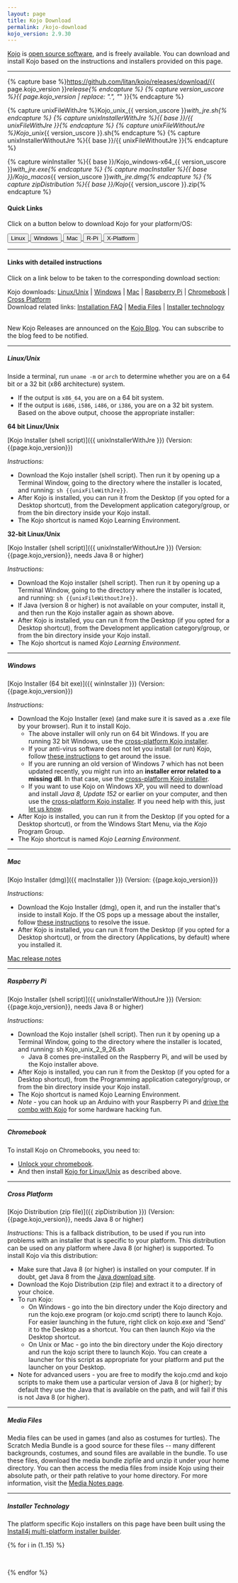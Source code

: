 ```yaml
---
layout: page
title: Kojo Download
permalink: /kojo-download
kojo_version: 2.9.30
---
```


[Kojo](/kojo) is [open source software](https://github.com/litan/kojo), and is freely available. You can download and install Kojo based on the instructions and installers provided on this page.

---

{% capture base %}https://github.com/litan/kojo/releases/download/{{ page.kojo_version }}_release{% endcapture %}
{% capture version_uscore %}{{ page.kojo_version | replace: ".", "_" }}{% endcapture %}

{% capture unixFileWithJre %}Kojo_unix_{{ version_uscore }}_with_jre.sh{% endcapture %}
{% capture unixInstallerWithJre %}{{ base }}/{{ unixFileWithJre }}{% endcapture %}
{% capture unixFileWithoutJre %}Kojo_unix_{{ version_uscore }}.sh{% endcapture %}
{% capture unixInstallerWithoutJre %}{{ base }}/{{ unixFileWithoutJre }}{% endcapture %}

{% capture winInstaller %}{{ base }}/Kojo_windows-x64_{{ version_uscore }}_with_jre.exe{% endcapture %}
{% capture macInstaller %}{{ base }}/Kojo_macos_{{ version_uscore }}_with_jre.dmg{% endcapture %}
{% capture zipDistribution %}{{ base }}/Kojo_{{ version_uscore }}.zip{% endcapture %}

#### Quick Links

Click on a button below to download Kojo for your platform/OS:

<div class="row ml-1 mb-4">
  <a href="{{ unixInstallerWithJre }}">
    <button type="button" class="btn btn-primary btn-theme-bg">Linux</button>
  </a>

  <a href="{{ winInstaller }}">
    <button type="button" class="btn btn-primary btn-theme-bg">Windows</button>
  </a>

  <a href="{{ macInstaller }}">
    <button type="button" class="btn btn-primary btn-theme-bg">Mac</button>
  </a>

  <a href="{{ unixInstallerWithoutJre }}">
    <button type="button" class="btn btn-primary btn-theme-bg">R-Pi</button>
  </a>

  <a href="{{ zipDistribution }}">
    <button type="button" class="btn btn-primary btn-theme-bg">X-Platform</button>
  </a>
</div>

---

#### Links with detailed instructions

Click on a link below to be taken to the corresponding download section:
<div>
  Kojo downloads:
      <a href="#unix">Linux/Unix</a> | <a href="#win">Windows</a> | <a href="#mac">Mac</a> | <a href="#rpi">Raspberry Pi</a> | <a href="#chromebook">Chromebook</a> | <a href="#crossplatform">Cross Platform</a>
      <br/>
  Download related links:
      <a href="https://docs.kogics.net/faq/installation-faq.html">Installation FAQ</a> | <a href="#media">Media Files</a> | <a href="#install4j">Installer technology</a>
      <br/><br/>
</div>

New Kojo Releases are announced on the [Kojo Blog](/blog). You can subscribe to the blog feed to be notified.

---

<h5 id="unix">Linux/Unix</h5>

Inside a terminal, run `uname -m` or `arch` to determine whether you are on a 64 bit or a 32 bit (x86 architecture) system.
* If the output is `x86_64`, you are on a 64 bit system.
* If the output is `i686`, `i586`, `i486`, or `i386`, you are on a 32 bit system.
Based on the above output, choose the appropriate installer:

**64 bit Linux/Unix**

[Kojo Installer (shell script)]({{ unixInstallerWithJre }}) (Version: {{page.kojo_version}})

*Instructions:*
* Download the Kojo installer (shell script). Then run it by opening up a Terminal Window, going to the directory where the installer is located, and running: `sh {{unixFileWithJre}}`.
* After Kojo is installed, you can run it from the Desktop (if you opted for a Desktop shortcut), from the Development application category/group, or from the bin directory inside your Kojo install.
* The Kojo shortcut is named Kojo Learning Environment.


**32-bit Linux/Unix**

[Kojo Installer (shell script)]({{ unixInstallerWithoutJre }}) (Version: {{page.kojo_version}}, needs Java 8 or higher)

*Instructions:*
* Download the Kojo installer (shell script). Then run it by opening up a Terminal Window, going to the directory where the installer is located, and running: `sh {{unixFileWithoutJre}}`.
* If Java (version 8 or higher) is not available on your computer, install it, and then run the Kojo installer again as shown above.
* After Kojo is installed, you can run it from the Desktop (if you opted for a Desktop shortcut), from the Development application category/group, or from the bin directory inside your Kojo install.
* The Kojo shortcut is named *Kojo Learning Environment*.

---

<h5 id="win">Windows</h5>

[Kojo Installer (64 bit exe)]({{ winInstaller }}) (Version: {{page.kojo_version}})

*Instructions:*
* Download the Kojo Installer (exe) (and make sure it is saved as a .exe file by your browser). Run it to install Kojo.
  * The above installer will only run on 64 bit Windows. If you are running 32 bit Windows, use the [cross-platform Kojo installer](/kojo-download#crossplatform).
  * If your anti-virus software does not let you install (or run) Kojo, follow [these instructions](http://wiki.kogics.net/sf:kojo-windows-antivirus) to get around the issue.
  * If you are running an old version of Windows 7 which has not been updated recently, you might run into an **installer error related to a missing dll**. In that case, use the [cross-platform Kojo installer](/kojo-download#crossplatform).
  * If you want to use Kojo on Windows XP, you will need to download and install *Java 8, Update 152* or earlier on your computer, and then use the [cross-platform Kojo installer](/kojo-download#crossplatform). If you need help with this, just [let us know](mailto:feedback@kogics..net).
* After Kojo is installed, you can run it from the Desktop (if you opted for a Desktop shortcut), or from the Windows Start Menu, via the *Kojo* Program Group.
* The Kojo shortcut is named *Kojo Learning Environment*.

---

<h5 id="mac">Mac</h5>

[Kojo Installer (dmg)]({{ macInstaller }}) (Version: {{page.kojo_version}})

*Instructions:*
* Download the Kojo Installer (dmg), open it, and run the installer that's inside to install Kojo. If the OS pops up a message about the installer, follow [these instructions](http://wiki.kogics.net/sf:kojo-dmg-damaged) to resolve the issue.
* After Kojo is installed, you can run it from the Desktop (if you opted for a Desktop shortcut), or from the directory (Applications, by default) where you installed it.

[Mac release notes](http://wiki.kogics.net/sf:kojo-mac-relnotes)

---

<h5 id="rpi">Raspberry Pi</h5>

[Kojo Installer (shell script)]({{ unixInstallerWithoutJre }}) (Version: {{page.kojo_version}}, needs Java 8 or higher)

*Instructions:*
* Download the Kojo installer (shell script). Then run it by opening up a Terminal Window, going to the directory where the installer is located, and running:  sh Kojo_unix_2_9_26.sh
  * Java 8 comes pre-installed on the Raspberry Pi, and will be used by the Kojo installer above.
* After Kojo is installed, you can run it from the Desktop (if you opted for a Desktop shortcut), from the Programming application category/group, or from the bin directory inside your Kojo install.
* The Kojo shortcut is named Kojo Learning Environment.
* *Note* - you can hook up an Arduino with your Raspberry Pi and [drive the combo with Kojo](https://github.com/litan/kojo-arduino) for some hardware hacking fun.

---

<h5 id="chromebook">Chromebook</h5>

To install Kojo on Chromebooks, you need to:
* [Unlock your chromebook](http://www.androidauthority.com/crouton-turn-your-chromebook-into-far-more-than-a-glorified-web-browser-663044).
* And then install [Kojo for Linux/Unix](/kojo-download#unix) as described above.

---

<h5 id="crossplatform">Cross Platform</h5>

[Kojo Distribution (zip file)]({{ zipDistribution }}) (Version: {{page.kojo_version}}, needs Java 8 or higher)

*Instructions:*
This is a fallback distribution, to be used if you run into problems with an installer that is specific to your platform. This distribution can be used on any platform where Java 8 (or higher) is supported. To install Kojo via this distribution:
* Make sure that Java 8 (or higher) is installed on your computer. If in doubt, get Java 8 from the [Java download site](https://www.java.com/download/).
* Download the Kojo Distribution (zip file) and extract it to a directory of your choice.
* To run Kojo:
  * On Windows - go into the bin directory under the Kojo directory and run the kojo.exe program (or kojo.cmd script) there to launch Kojo. For easier launching in the future, right click on kojo.exe and 'Send' it to the Desktop as a shortcut. You can then launch Kojo via the Desktop shortcut.
  * On Unix or Mac - go into the bin directory under the Kojo directory and run the kojo script there to launch Kojo. You can create a launcher for this script as appropriate for your platform and put the launcher on your Desktop.
* Note for advanced users - you are free to modify the kojo.cmd and kojo scripts to make them use a particular version of Java 8 (or higher); by default they use the Java that is available on the path, and will fail if this is not Java 8 (or higher).

---

<h5 id="media">Media Files</h5>

Media files can be used in games (and also as costumes for turtles). The Scratch Media Bundle is a good source for these files -- many different backgrounds, costumes, and sound files are available in the bundle. To use these files, download the media bundle zipfile and unzip it under your home directory. You can then access the media files from inside Kojo using their absolute path, or their path relative to your home directory. For more information, visit the [Media Notes page](http://wiki.kogics.net/sf:media-notes).

---

<h5 id="install4j">Installer Technology</h5>

The platform specific Kojo installers on this page have been built using the [Install4j multi-platform installer builder](https://www.ej-technologies.com/products/install4j/overview.html).

{% for i in (1..15) %}
<p>&nbsp;</p>
{% endfor %}